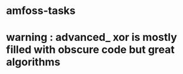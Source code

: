 # amfoss-tasks

#  warning : advanced_ xor is mostly filled with obscure code but great algorithms 
